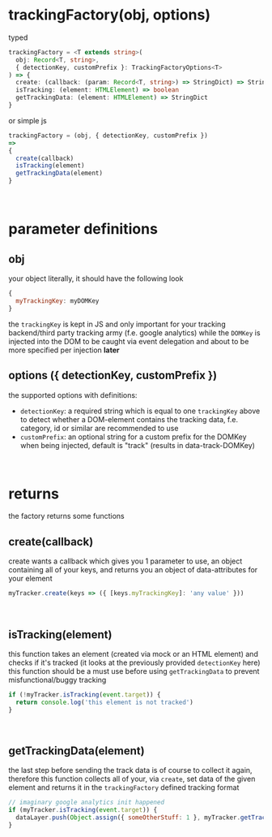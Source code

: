 # trackingFactory(obj, options)

typed

```ts
trackingFactory = <T extends string>(
  obj: Record<T, string>,
  { detectionKey, customPrefix }: TrackingFactoryOptions<T>
) => {
  create: (callback: (param: Record<T, string>) => StringDict) => StringDict
  isTracking: (element: HTMLElement) => boolean
  getTrackingData: (element: HTMLElement) => StringDict
}
```

or simple js

```js
trackingFactory = (obj, { detectionKey, customPrefix })
=>
{
  create(callback)
  isTracking(element)
  getTrackingData(element)
}
```

<br />

# parameter definitions

## obj

your object literally, it should have the following look

```js
{
  myTrackingKey: myDOMKey
}
```

the `trackingKey` is kept in JS and only important for your tracking backend/third party tracking army (f.e. google analytics) while the `DOMKey` is injected into the DOM to be caught via event delegation and about to be more specified per injection **later**

## options ({ detectionKey, customPrefix })

the supported options with definitions:

- `detectionKey`: a required string which is equal to one `trackingKey` above to detect whether a DOM-element contains the tracking data, f.e. category, id or similar are recommended to use
- `customPrefix`: an optional string for a custom prefix for the DOMKey when being injected, default is "track" (results in data-track-DOMKey)

<br />

# returns

the factory returns some functions

## create(callback)

create wants a callback which gives you 1 parameter to use, an object containing all of your keys, and returns you an object of data-attributes for your element

```js
myTracker.create(keys => ({ [keys.myTrackingKey]: 'any value' }))
```

<br />

## isTracking(element)

this function takes an element (created via mock or an HTML element) and checks if it's tracked (it looks at the previously provided `detectionKey` here) <br />
this function should be a must use before using `getTrackingData` to prevent misfunctional/buggy tracking

```js
if (!myTracker.isTracking(event.target)) {
  return console.log('this element is not tracked')
}
```

<br />

## getTrackingData(element)

the last step before sending the track data is of course to collect it again, therefore this function collects all of your, via `create`, set data of the given element and returns it in the `trackingFactory` defined tracking format

```js
// imaginary google analytics init happened
if (myTracker.isTracking(event.target)) {
  dataLayer.push(Object.assign({ someOtherStuff: 1 }, myTracker.getTrackingData(event.target)))
}
```

